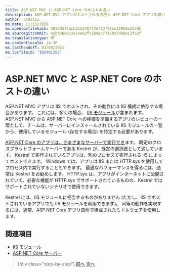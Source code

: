 ```yaml
---
title: ASP.NET MVC と ASP.NET Core のホストの違い
description: ASP.NET MVC アプリがホストされる方法と ASP.NET Core アプリの違いの概要について説明します。
author: ardalis
ms.date: 11/13/2020
ms.openlocfilehash: 402dd5782cb215545ff2ef13f97ec269b8a2540b
ms.sourcegitcommit: 42d436ebc2a7ee02fc1848c7742bc7d80e13fc2f
ms.translationtype: MT
ms.contentlocale: ja-JP
ms.lasthandoff: 03/04/2021
ms.locfileid: "102401382"
---
```

# <a name="hosting-differences-between-aspnet-mvc-and-aspnet-core"></a>ASP.NET MVC と ASP.NET Core のホストの違い

ASP.NET MVC アプリは IIS でホストされ、その動作には IIS 構成に依存する場合があります。 これには、多くの場合、 [IIS モジュール](/iis/get-started/introduction-to-iis/iis-modules-overview)が含まれます。 ASP.NET MVC から ASP.NET Core への移植を準備するアプリのレビューの一環として、チームは、サーバーにインストールされている IIS モジュールの一覧から、使用しているモジュール (存在する場合) を特定する必要があります。

[ASP.NET Core のアプリは、さまざまなサーバーで実行でき](/aspnet/core/fundamentals/servers/)ます。 既定のクロスプラットフォームサーバーである Kestrel が、既定の選択肢として適しています。 Kestrel で実行されているアプリは、別のプロセスで実行される IIS によってホストできます。 Windows では、アプリは IIS または HTTP.sys を使用してプロセス内で実行することもできます。 最適なパフォーマンスを得るには、通常は Kestrel をお勧めします。 HTTP.sys は、アプリがインターネットに公開されていて、必要な機能が HTTP.sys でサポートされているものの、Kestrel ではサポートされていないシナリオで使用できます。

Kestrel には、IIS モジュールに相当するものがありません (ただし、IIS でホストされているアプリでも IIS モジュールを利用できます)。 同等の動作を実現するには、通常、ASP.NET Core アプリ自体で構成されたミドルウェアを使用します。

## <a name="references"></a>関連項目

- [IIS モジュール](/iis/get-started/introduction-to-iis/iis-modules-overview)
- [ASP.NET Core サーバー](/aspnet/core/fundamentals/servers/)

>[!div class="step-by-step"]
>[前へ](app-startup-differences.md)
>[次へ](serving-static-files.md)
